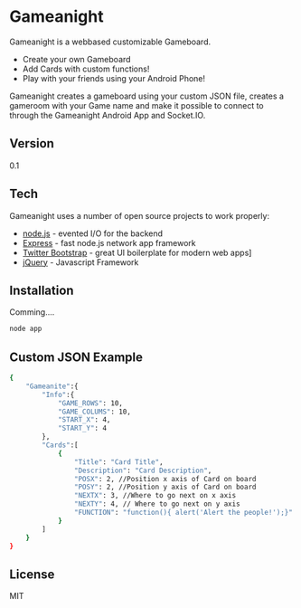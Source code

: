 Gameanight
=========

Gameanight is a webbased customizable Gameboard.

  - Create your own Gameboard
  - Add Cards with custom functions!
  - Play with your friends using your Android Phone!

Gameanight creates a gameboard using your custom JSON file, creates a gameroom with your Game name and make it possible to connect to through the Gameanight Android App and Socket.IO.

Version
----

0.1

Tech
-----------

Gameanight uses a number of open source projects to work properly:

* [node.js] - evented I/O for the backend
* [Express] - fast node.js network app framework
* [Twitter Bootstrap] - great UI boilerplate for modern web apps]
* [jQuery] - Javascript Framework 

Installation
--------------
Comming....

```sh
node app
```

Custom JSON Example
--------------
```sh
{    
	"Gameanite":{
		"Info":{
			"GAME_ROWS": 10,
			"GAME_COLUMS": 10,
			"START_X": 4,
			"START_Y": 4
		},
		"Cards":[
			{
				"Title": "Card Title",
				"Description": "Card Description",
				"POSX": 2, //Position x axis of Card on board
				"POSY": 2, //Position y axis of Card on board
				"NEXTX": 3, //Where to go next on x axis
				"NEXTY": 4, // Where to go next on y axis
				"FUNCTION": "function(){ alert('Alert the people!');}"  //Custom function to execute on CardShow()
			}
		]
	}
}
```

License
----

MIT

  [node.js]: http://nodejs.org
  [Twitter Bootstrap]: http://twitter.github.com/bootstrap/
  [jQuery]: http://jquery.com  
  [express]: http://expressjs.com
  
    
